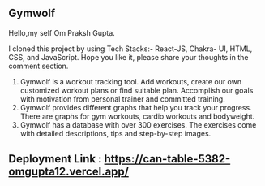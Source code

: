 ## Gymwolf 

Hello,my self Om Praksh Gupta.

I cloned this project by using Tech Stacks:- React-JS, Chakra- UI, HTML, CSS, and JavaScript. Hope you like it, please share your thoughts in the comment section. 

1. Gymwolf is a workout tracking tool. Add workouts, create our own customized workout plans or find suitable plan. Accomplish our goals with motivation from personal trainer and committed training.
3. Gymwolf provides different graphs that help you track your progress. There are graphs for gym workouts, cardio workouts and bodyweight.
4. Gymwolf has a database with over 300 exercises. The exercises come with detailed descriptions, tips and step-by-step images.

## Deployment Link : https://can-table-5382-omgupta12.vercel.app/
